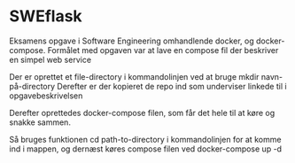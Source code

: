 # SWEflask
Eksamens opgave i Software Engineering omhandlende docker, og docker-compose. 
Formålet med opgaven var at lave en compose fil der beskriver en simpel web service

Der er oprettet et file-directory i kommandolinjen ved at bruge mkdir navn-på-directory
Derefter er der kopieret de repo ind som underviser linkede til i opgavebeskrivelsen

Derefter oprettedes docker-compose filen, som får det hele til at køre og snakke sammen.

Så bruges funktionen cd path-to-directory i kommandolinjen for at komme ind i mappen, og dernæst køres compose filen ved docker-compose up -d
